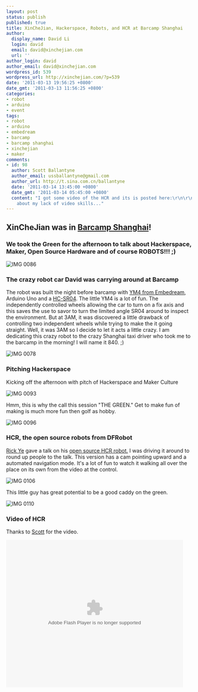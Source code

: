```yaml
---
layout: post
status: publish
published: true
title: XinCheJian, Hackerspace, Robots, and HCR at Barcamp Shanghai
author:
  display_name: David Li
  login: david
  email: david@xinchejian.com
  url: ''
author_login: david
author_email: david@xinchejian.com
wordpress_id: 539
wordpress_url: http://xinchejian.com/?p=539
date: '2011-03-13 19:56:25 +0800'
date_gmt: '2011-03-13 11:56:25 +0800'
categories:
- robot
- arduino
- event
tags:
- robot
- arduino
- embedream
- barcamp
- barcamp shanghai
- xinchejian
- maker
comments:
- id: 98
  author: Scott Ballantyne
  author_email: ussballantyne@gmail.com
  author_url: http://t.sina.com.cn/ballantyne
  date: '2011-03-14 13:45:00 +0800'
  date_gmt: '2011-03-14 05:45:00 +0800'
  content: "I got some video of the HCR and its is posted here:\r\n\r\nhttp://www.tudou.com/programs/view/rQtzpb3CZQ0/\r\n\r\nSorry
    about my lack of video skills..."
---
```

<h2>XinCheJian was in <a href="http://techyizu.org/event-march-12-barcamp-shanghai">Barcamp Shanghai</a>! </h2></p>
<h3>We took the Green for the afternoon to talk about Hackerspace, Maker, Open Source Hardware and of course ROBOTS!!! ;) </h3></p>
<p><img style="display:block; margin-left:auto; margin-right:auto;" src="http://xinchejian.com/wp-content/uploads/2011/03/IMG_0086.jpg" alt="IMG 0086" title="IMG_0086.JPG" border="0" /></p>
<h3>The crazy robot car David was carrying around at Barcamp</h3></p>
<p>The robot was built the night before barcamp with <a href="http://xinchejian.com/?p=511">YM4 from Embedream</a>, Arduino Uno and a <a href="http://iteadstudio.com/produce/cheap-cheap-ultrasonic-ranging-modulehc-sr04/">HC-SR04</a>. The little YM4 is a lot of fun. The independently controlled wheels allowing the car to turn on a fix axis and this saves the use to savor to turn the limited angle SR04 around to inspect the environment. But at 3AM, it was discovered a little drawback of controlling two independent wheels while trying to make the it going straight. Well, it was 3AM so I decide to let it acts a little crazy. I am dedicating this crazy robot to the crazy Shanghai taxi driver who took me to the barcamp in the morning! I will name it 840. ;) </p></p>
<p><img style="display:block; margin-left:auto; margin-right:auto;" src="http://xinchejian.com/wp-content/uploads/2011/03/IMG_0078.jpg" alt="IMG 0078" title="IMG_0078.JPG" border="0"/></p>
<h3>Pitching Hackerspace</h3></p>
<p>Kicking off the afternoon with pitch of Hackerspace and Maker Culture</p></p>
<p><img style="display:block; margin-left:auto; margin-right:auto;" src="http://xinchejian.com/wp-content/uploads/2011/03/IMG_0093.jpg" alt="IMG 0093" title="IMG_0093.JPG" border="0"/></p>
<p>Hmm, this is why the call this session "THE GREEN." Get to make fun of making is much more fun then golf as hobby.</p></p>
<p><img style="display:block; margin-left:auto; margin-right:auto;" src="http://xinchejian.com/wp-content/uploads/2011/03/IMG_0096.jpg" alt="IMG 0096" title="IMG_0096.JPG" border="0"/></p>
<h3>HCR, the open source robots from DFRobot</h3></p>
<p><a href="http://www.yerobot.com">Rick Ye<a> gave a talk on his <a href="http://code.google.com/p/hcrobot/">open source HCR robot.</a> I was driving it around to round up people to the talk. This version has a cam pointing upward and a automated navigation mode. It's a lot of fun to watch it walking all over the place on its own from the video at the control.</p></p>
<p><img style="display:block; margin-left:auto; margin-right:auto;" src="http://xinchejian.com/wp-content/uploads/2011/03/IMG_0106.jpg" alt="IMG 0106" title="IMG_0106.JPG" border="0"/></p>
<p>This little guy has great potential to be a good caddy on the green.</p></p>
<p><img style="display:block; margin-left:auto; margin-right:auto;" src="http://xinchejian.com/wp-content/uploads/2011/03/IMG_0110.jpg" alt="IMG 0110" title="IMG_0110.JPG" border="0"/></p>
<h3>Video of HCR</h3></p>
<p>Thanks to <a href="http://twitter.com/#!/ussballantyne">Scott</a> for the video.</p></p>
<p><embed src="http://www.tudou.com/v/rQtzpb3CZQ0/v.swf" type="application/x-shockwave-flash" allowscriptaccess="always" allowfullscreen="true" wmode="opaque" width="480" height="400"></embed></p>
